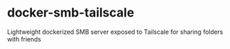 # docker-smb-tailscale
Lightweight dockerized SMB server exposed to Tailscale for sharing folders with friends
